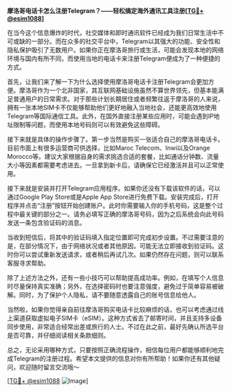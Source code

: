 **摩洛哥电话卡怎么注册Telegram？——轻松搞定海外通讯工具注册[[TG💪+ @esim1088](https://t.me/s/esim1088)]**

在当今这个信息爆炸的时代，社交媒体和即时通讯软件已经成为我们日常生活中不可或缺的一部分。而在众多的社交平台中，Telegram以其强大的功能、安全性和隐私保护吸引了无数用户。如果你正在摩洛哥旅行或生活，可能会发现本地的网络环境与国内有所不同，而使用当地的电话卡来注册Telegram便成为了一种便捷的方式。

首先，让我们来了解一下为什么选择使用摩洛哥电话卡注册Telegram会更加方便。摩洛哥作为一个北非国家，其互联网基础设施虽然不算世界领先，但基本能满足普通用户的日常需求。对于那些计划长期居住或者频繁往返于摩洛哥的人来说，拥有一张本地SIM卡不仅能够帮助他们更好地融入当地社会，还能更高效地使用Telegram等国际通信工具。此外，在国外直接注册某些应用时，可能会遇到IP地址限制等问题，而使用本地号码则可以有效避免这些障碍。

接下来就是具体的操作步骤了。第一步当然是购买一张适合自己的摩洛哥电话卡。目前市面上有很多运营商可供选择，比如Maroc Telecom、Inwi以及Orange Morocco等。建议大家根据自身的需求挑选合适的套餐，比如通话分钟数、流量大小等因素都需要考虑进去。一旦拿到新卡后，请确保它已经激活并且可以正常使用。

接下来就是安装并打开Telegram应用程序。如果你还没有下载该软件的话，可以通过Google Play Store或是Apple App Store进行免费下载。安装完成后，打开程序并点击“注册”按钮开始创建账户。此时你需要输入你的手机号码，这是整个过程中最关键的部分之一。请务必填写正确的摩洛哥号码，因为之后系统会向此号码发送一条包含验证码的消息。

当收到短信后，将其中的验证码填入指定位置即可完成初步设置。不过需要注意的是，在部分情况下，由于网络状况或者其他原因，可能无法立即接收到验证码。这时你可以尝试重新发送请求，或者稍后再试几次。如果仍然存在问题，则可以联系客服寻求帮助。

除了上述方法之外，还有一些小技巧可以帮助提高成功率。例如，在填写个人信息时尽量保持真实准确；另外，在选择密码时也要注意强度，避免过于简单容易被破解。同时，为了保护个人隐私，请不要随意透露自己的账号信息给他人。

当然啦，如果你觉得亲自前往摩洛哥购买电话卡比较麻烦的话，也可以考虑通过线上渠道获取虚拟电子SIM卡（eSIM）。这种方式省去了邮寄时间，并且支持多设备同步使用，非常适合经常出差或旅行的人士。不过在此之前，最好先确认所选平台是否可靠，并仔细阅读相关条款细则。

总之，无论采用哪种方式，只要按照正确流程操作，相信每位用户都能够顺利地完成Telegram的注册过程。希望本文提供的信息对你有所帮助！如果你还有其他疑问，欢迎随时留言交流哦～

[[TG💪+ @esim1088](https://t.me/s/esim1088) ![Image](https://i.postimg.cc/4NQfJmqS/Snipaste-2025-05-13-00-14-12.png)]